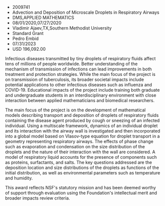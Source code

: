 
* 2009741
* Advection and Deposition of Microscale Droplets in Respiratory Airways
* DMS,APPLIED MATHEMATICS
* 08/01/2020,07/27/2020
* Vladimir Ajaev,TX,Southern Methodist University
* Standard Grant
* Pedro Embid
* 07/31/2023
* USD 196,092.00

Infectious diseases transmitted by tiny droplets of respiratory fluids affect
tens of millions of people worldwide. Better understanding of the mechanism of
transmission of infections can lead improvements in both treatment and
protection strategies. While the main focus of the project is on transmission of
tuberculosis, its broader societal impacts include potential applications to
other infectious diseases such as influenza and COVID-19. Educational impacts of
the project include training both graduate and undergraduate students in an
interdisciplinary environment with close interaction between applied
mathematicians and biomedical researchers.

The main focus of the project is on the development of mathematical models
describing transport and deposition of droplets of respiratory fluids containing
the disease agent produced by cough or sneezing of an infected individual. Using
a multiscale framework, dynamics of an individual droplet and its interaction
with the airway wall is investigated and then incorporated into a global model
based on Vlasov-type equation for droplet transport in a geometry representing
respiratory airways. The effects of phase change such as evaporation and
condensation on the size distribution of the droplets and the nature of their
interaction with the wall are considered. A model of respiratory liquid accounts
for the presence of components such as proteins, surfactants, and salts. The key
questions addressed are the deposition location and size distributions of the
droplets as functions of the initial distribution, as well as environmental
parameters such as temperature and humidity.

This award reflects NSF's statutory mission and has been deemed worthy of
support through evaluation using the Foundation's intellectual merit and broader
impacts review criteria.
